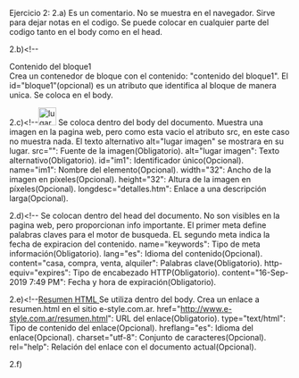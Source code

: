Ejercicio 2:
2.a) <!-- Código controlado el día 12/08/2009 -->
Es un comentario. No se muestra en el navegador. Sirve para dejar notas en el codigo. Se puede colocar en cualquier parte del codigo tanto en el body como en el head.

2.b)<!--<div id="bloque1">Contenido del bloque1</div> 
Crea un contenedor de bloque con el contenido: "contenido del bloque1". El id="bloque1"(opcional) es un atributo que identifica al bloque de manera unica. Se coloca en el body. 

2.c)<!--<img src="" alt="lugar imagen" id="im1" name="im1" width="32" height="32" longdesc="detalles.htm" />
Se coloca dentro del body del documento. Muestra una imagen en la pagina web, pero como esta vacio el atributo src, en este caso no muestra nada. El texto alternativo alt="lugar imagen" se mostrara en su lugar. 
src="": Fuente de la imagen(Obligatorio).
alt="lugar imagen": Texto alternativo(Obligatorio).
id="im1": Identificador único(Opcional).
name="im1": Nombre del elemento(Opcional).
width="32": Ancho de la imagen en píxeles(Opcional).
height="32": Altura de la imagen en píxeles(Opcional).
longdesc="detalles.htm": Enlace a una descripción larga(Opcional).

2.d)<!--<meta name="keywords" lang="es" content="casa, compra, venta, alquiler " /> <meta http-equiv="expires" content="16-Sep-2019 7:49 PM" />
Se colocan dentro del head del documento. No son visibles en la pagina web, pero proporcionan info importante.
El primer meta define palabras claves para el motor de busqueda. EL segundo meta indica la fecha de expiracion del contenido.
name="keywords": Tipo de meta información(Obligatorio).
lang="es": Idioma del contenido(Opcional).
content="casa, compra, venta, alquiler": Palabras clave(Obligatorio).
http-equiv="expires": Tipo de encabezado HTTP(Obligatorio).
content="16-Sep-2019 7:49 PM": Fecha y hora de expiración(Obligatorio).

2.e)<!--<a href="http://www.e-style.com.ar/resumen.html" type="text/html" hreflang="es" charset="utf-8" rel="help">Resumen HTML </a>
Se utiliza dentro del body. Crea un enlace a resumen.html en el sitio e-style.com.ar.
href="http://www.e-style.com.ar/resumen.html": URL del enlace(Obligatorio).
type="text/html": Tipo de contenido del enlace(Opcional).
hreflang="es": Idioma del enlace(Opcional).
charset="utf-8": Conjunto de caracteres(Opcional).
rel="help": Relación del enlace con el documento actual(Opcional).

2.f)
<!--<table width="200" summary="Datos correspondientes al ejercicio vencido">
  <caption align="top">Título</caption>
  <tr>
    <th scope="col">&nbsp;</th>
    <th scope="col">A</th>
    <th scope="col">B</th>
    <th scope="col">C</th>
  </tr>
  <tr>
    <th scope="row">1</th>
    <td>&nbsp;</td>
    <td>&nbsp;</td>
    <td>&nbsp;</td> 
  </tr> 
  <tr> 
    <th scope="row">2</th> 
    <td>&nbsp;</td> 
    <td>&nbsp;</td> 
    <td>&nbsp;</td> 
   </tr>  
</table>
 
Se coloca dentro del <body>. Crea una tabla con un ancho de 200 píxeles y un resumen que describe los datos contenidos en la tabla. Incluye un título alineado en la parte superior de la tabla. Define una fila de encabezado con cuatro columnas, donde la primera columna está vacía y las otras tres contienen las letras "A", "B" y "C" Añade dos filas de datos, cada una con un encabezado de fila y tres celdas vacías.
width="200": Ancho de la tabla en píxeles(Opcional).
summary="Datos correspondientes al ejercicio vencido": Resumen de la tabla para accesibilidad(Opcional).
align="top": Alineación del título(Opcional).
scope="col": Indica que la celda es un encabezado de columna(Opcional).
scope="row": Indica que la celda es un encabezado de fila(Opcional).